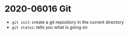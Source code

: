 # 2020-06016 Git

- `git init`: create a git repository in the current directory
- `git status`: tells you what is going on

